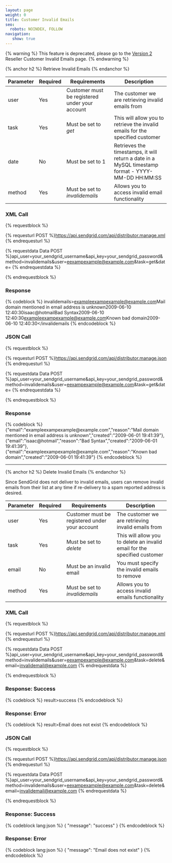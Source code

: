 ```yaml
---
layout: page
weight: 0
title: Customer Invalid Emails
seo:
  robots: NOINDEX, FOLLOW
navigation:
   show: true
---
```


{% warning %}
This feature is deprecated, please go to the [Version 2]({{root_url}}/API_Reference/Web_API/Reseller_API/customer_invalid_emails.html) Reseller Customer Invalid Emails page.
{% endwarning %}

{% anchor h2 %}
Retrieve Invalid Emails
{% endanchor %}

<table class="table table-bordered table-striped">
   <thead>
      <tr>
         <th>Parameter</th>
         <th>Required</th>
         <th>Requirements</th>
         <th>Description</th>
      </tr>
   </thead>
   <tbody>
      <tr>
         <td>user</td>
         <td>Yes</td>
         <td>Customer must be registered under your account</td>
         <td>The customer we are retrieving invalid emails from</td>
      </tr>
      <tr>
         <td>task</td>
         <td>Yes</td>
         <td>
            Must be set to
            <em>get</em>
         </td>
         <td>This will allow you to retrieve the invalid emails for the specified customer</td>
      </tr>
      <tr>
         <td>date</td>
         <td>No</td>
         <td>Must be set to 1</td>
         <td>Retrieves the timestamps, it will return a date in a MySQL timestamp format - YYYY-MM-DD HH:MM:SS</td>
      </tr>
      <tr>
         <td>method</td>
         <td>Yes</td>
         <td>
            Must be set to
            <em>invalidemails</em>
         </td>
         <td>Allows you to access invalid email functionality</td>
      </tr>
   </tbody>
</table>

### XML Call

{% requestblock %}

  {% requesturl POST %}https://api.sendgrid.com/api/distributor.manage.xml
  {% endrequesturl %}

  {% requestdata Data POST %}api_user=your_sendgrid_username&api_key=your_sendgrid_password&method=invalidemails&user=eexampexample@example.com&task=get&date=
  {% endrequestdata %}

{% endrequestblock %}

### Response

{% codeblock %}
invalidemails><invalidemail><email>exampleexampexample@example.com</email><reason>Mail domain mentioned in email address is unknown</reason><created>2009-06-10 12:40:30</created></invalidemail><invalidemail><email>isaac@hotmail</email><reason>Bad Syntax</reason><created>2009-06-10 12:40:30</created></invalidemail><invalidemail><email>exampleexampexample@example.com</email><reason>Known bad domain</reason><created>2009-06-10 12:40:30</created></invalidemail></invalidemails
{% endcodeblock %}
<h3>JSON Call</h3>

{% requestblock %}

  {% requesturl POST %}https://api.sendgrid.com/api/distributor.manage.json
  {% endrequesturl %}

  {% requestdata Data POST %}api_user=your_sendgrid_username&amp;api_key=your_sendgrid_password&amp;method=invalidemails&amp;user=eexampexample@example.com&amp;task=get&amp;date=
  {% endrequestdata %}

{% endrequestblock %}

<h3>Response</h3>
{% codeblock %}
{"email":"exampleexampexample@example.com","reason":"Mail domain mentioned in email address is unknown","created":"2009-06-01 19:41:39"},{"email":"isaac@hotmail","reason":"Bad Syntax","created":"2009-06-01 19:41:39"},{"email":"exampleexampexample@example.com","reason":"Known bad domain","created":"2009-06-01 19:41:39"}
{% endcodeblock %}

* * * * *

{% anchor h2 %}
Delete Invalid Emails
{% endanchor %}

Since SendGrid does not deliver to invalid emails, users can remove invalid emails from their list at any time if re-delivery to a spam reported address is desired.

<table class="table table-bordered table-striped">
   <thead>
      <tr>
         <th>Parameter</th>
         <th>Required</th>
         <th>Requirements</th>
         <th>Description</th>
      </tr>
   </thead>
   <tbody>
      <tr>
         <td>user</td>
         <td>Yes</td>
         <td>Customer must be registered under your account</td>
         <td>The customer we are retrieving invalid emails from</td>
      </tr>
      <tr>
         <td>task</td>
         <td>Yes</td>
         <td>
            Must be set to
            <em>delete</em>
         </td>
         <td>This will allow you to delete an invalid email for the specified customer</td>
      </tr>
      <tr>
         <td>email</td>
         <td>No</td>
         <td>Must be an invalid email</td>
         <td>You must specify the invalid emails to remove</td>
      </tr>
      <tr>
         <td>method</td>
         <td>Yes</td>
         <td>
            Must be set to
            <em>invalidemails</em>
         </td>
         <td>Allows you to access invalid emails functionality</td>
      </tr>
   </tbody>
</table>

### XML Call

{% requestblock %}

  {% requesturl POST %}https://api.sendgrid.com/api/distributor.manage.xml
  {% endrequesturl %}

  {% requestdata Data POST %}api_user=your_sendgrid_username&api_key=your_sendgrid_password&method=invalidemails&user=eexampexample@example.com&task=delete&email=invalidemail@example.com
  {% endrequestdata %}

{% endrequestblock %}

### Response: Success

{% codeblock %}
result><message>success</message></result>
{% endcodeblock %}
<h3>Response: Error</h3>
{% codeblock %}
result><message>Email does not exist</message></result>
{% endcodeblock %}

### JSON Call

{% requestblock %}

  {% requesturl POST %}https://api.sendgrid.com/api/distributor.manage.json
  {% endrequesturl %}

  {% requestdata Data POST %}api_user=your_sendgrid_username&api_key=your_sendgrid_password&method=invalidemails&user=eexampexample@example.com&task=delete&email=invalidemail@example.com
  {% endrequestdata %}

{% endrequestblock %}

### Response: Success

{% codeblock lang:json %}
{
  "message": "success"
}
{% endcodeblock %}

### Response: Error

{% codeblock lang:json %}
{
  "message": "Email does not exist"
}
{% endcodeblock %}
